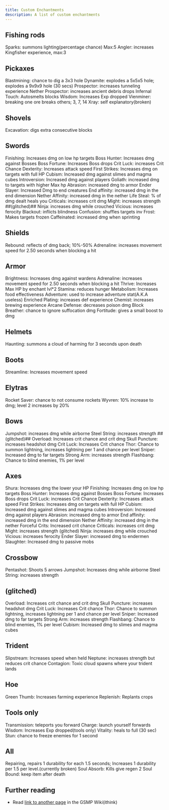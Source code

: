 ```yaml
---
title: Custom Enchantments
description: A list of custom enchantments
---
```


## Fishing rods
Sparks: summons lighting(percentage chance) Max:5
Angler: increases Kingfisher experience, max:3 

## Pickaxes
Blastmining: chance to dig a 3x3 hole
Dynamite: explodes a 5x5x5 hole; explodes a 9x9x9 hole (30 secs)
Prospector: increases tunneling experience
Nether Prospector: increases ancient debris drops
Infernal Touch: Autosmelts blocks
Wisdom: Increases Exp dropped
Vienminer: breaking one ore breaks others; 3, 7, 14
Xray: self explanatory(broken)

## Shovels
Excavation: digs extra consecutive blocks 

## Swords
Finishing: Increases dmg on low hp targets
Boss Hunter: Increases dmg against Bosses
Boss Fortune: Increases Boss drops
Crit Luck: increases Crit Chance
Dexterity: Increases attack speed
First Strikes: Increases dmg on targets with full HP
Cubism: Increased dmg against slimes and magma cubes
Introversion: Increased dmg against players
Goliath: increased dmg to targets with higher Max hp
Abrasion: increased dmg to armor
Ender Slayer: Increased Dmg to end creatures
End affinity: increased dmg in the end dimension
Nether Affinity: increased dmg in the nether
Life Steal: % of dmg dealt heals you
Criticals: increases crit dmg
Might: increases strength ##(glitched)##
Ninja: increases dmg while crouched
Vicious: increases ferocity 
Blackout: inflicts blindness
Confusion: shuffles targets inv
Frost: Makes targets frozen
Caffeinated: increased dmg when sprinting

## Shields
Rebound: reflects of dmg back; 10%-50%
Adrenaline: increases movement speed for 2.50 seconds when blocking a hit 

## Armor
Brightness: Increases dmg against wardens
Adrenaline: increases movement speed for 2.50 seconds when blocking a hit
Thrive: Increases Max HP by enchant lvl*2
Stamina: reduces hunger
Metabolism: Increases food effectiveness
Adventure: used to increase adventure stat(A.K.A useless)
Enriched Plating: increases def experience
Chemist: increases brewing experience
Arcane Defense: decreases poison dmg
Block Breather: chance to ignore suffocation dmg
Fortitude:  gives a small boost to dmg

## Helmets
Haunting: summons a cloud of harming for 3 seconds upon death

## Boots
Streamline: Increases movement speed

## Elytras
Rocket Saver: chance to not consume rockets 
Wyvren: 10% increase to dmg; level 2 increases by 20%

## Bows
Jumpshot: increases dmg while airborne
Steel String: increases strength ##(glitched)##
Overload: Increases crit chance and crit dmg
Skull Puncture: increases headshot dmg
Crit Luck: Increases Crit chance
Thor: Chance to summon lightning, increases lightning per 1 and chance per level 
Sniper: Increased dmg to far targets
Strong Arm: increases strength
Flashbang: Chance to blind enemies, 1% per level

## Axes
Shura: Increases dmg the lower your HP
Finishing: Increases dmg on low hp targets
Boss Hunter: Increases dmg against Bosses
Boss Fortune: Increases Boss drops
Crit Luck: increases Crit Chance
Dexterity: Increases attack speed
First Strikes: Increases dmg on targets with full HP
Cubism: Increased dmg against slimes and magma cubes
Introversion: Increased dmg against players
Abrasion: increased dmg to armor
End affinity: increased dmg in the end dimension
Nether Affinity: increased dmg in the nether 
Forceful Crits: Increased crit chance 
Criticals: increases crit dmg
Might: increases strength (glitched)
Ninja: increases dmg while crouched
Vicious: increases ferocity
Ender Slayer: increased dmg to endermen 
Slaughter: Increased dmg to passive mobs

## Crossbow
Pentashot: Shoots 5 arrows 
Jumpshot: Increases dmg while airborne
Steel String: increases strength

## (glitched)
Overload: Increases crit chance and crit dmg
Skull Puncture: increases headshot dmg
Crit Luck: Increases Crit chance
Thor: Chance to summon lightning, increases lightning per 1 and chance per level 
Sniper: Increased dmg to far targets
Strong Arm: increases strength
Flashbang: Chance to blind enemies, 1% per level
Cubism: Increased dmg to slimes and magma cubes

## Trident
Slipstream: Increases speed when held
Neptune: increases strength but reduces crit chance 
Contagion: Toxic cloud spawns where your trident lands

## Hoe
Green Thumb: Increases farming experience
Replenish: Replants crops 

## Tools only
Transmission: teleports you forward
Charge: launch yourself forwards
Wisdom: Increases Exp dropped(tools only) 
Vitality: heals to full (30 sec)
Stun: chance to freeze enemies for 1 second

## All
Repairing, repairs 1 durability for each 1.5 seconds; Increases 1 durability per 1.5 per level.(currently broken)
Soul Absorb: Kills give regen 2
Soul Bound: keep item after death

## Further reading

- Read [link to another page](/wiki/getting-started/) in the GSMP Wiki(ithink)
